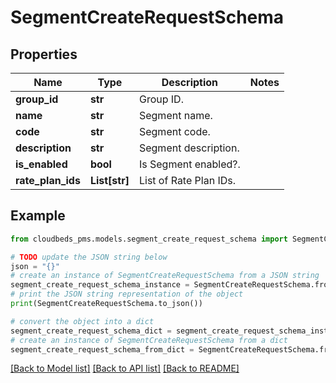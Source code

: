 # SegmentCreateRequestSchema


## Properties

Name | Type | Description | Notes
------------ | ------------- | ------------- | -------------
**group_id** | **str** | Group ID. | 
**name** | **str** | Segment name. | 
**code** | **str** | Segment code. | 
**description** | **str** | Segment description. | 
**is_enabled** | **bool** | Is Segment enabled?. | 
**rate_plan_ids** | **List[str]** | List of Rate Plan IDs. | 

## Example

```python
from cloudbeds_pms.models.segment_create_request_schema import SegmentCreateRequestSchema

# TODO update the JSON string below
json = "{}"
# create an instance of SegmentCreateRequestSchema from a JSON string
segment_create_request_schema_instance = SegmentCreateRequestSchema.from_json(json)
# print the JSON string representation of the object
print(SegmentCreateRequestSchema.to_json())

# convert the object into a dict
segment_create_request_schema_dict = segment_create_request_schema_instance.to_dict()
# create an instance of SegmentCreateRequestSchema from a dict
segment_create_request_schema_from_dict = SegmentCreateRequestSchema.from_dict(segment_create_request_schema_dict)
```
[[Back to Model list]](../README.md#documentation-for-models) [[Back to API list]](../README.md#documentation-for-api-endpoints) [[Back to README]](../README.md)


